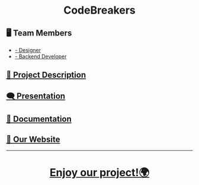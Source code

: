 <h1 align="center">CodeBreakers</h1>

<h2>🖥️ Team Members</h2>
<ul>
  <li><a href="https://github.com/AAMutlu20%22%3EAndrey Mutlu</a> - Scrum Trainer</li>
  <li><a href="https://github.com/DDStaykov20%22%3EDimitar Staykov</a> - Designer</li>
  <li><a href="https://github.com/ESBogdanov20%22%3E   Emil Bogdanov</a> - Backend Developer</li>
  <li><a href="https://github.com/IATsrangalov20%22%3EIvan Tsrangalov</a> - Backend Developer</li>
</ul>

<h2>📖 Project Description</h2>
<h2>🗨️ Presentation</h2>
<h2>📝 Documentation</h2>
<h2>📖 Our Website</h2>

<hr>

<h1 align="center">

Enjoy our project!🌍

</h1>
